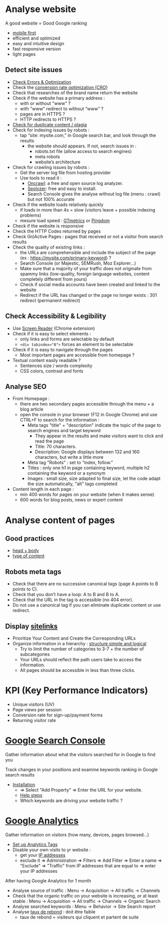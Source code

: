 # Analyse website

A good website = Good Google ranking
- [mobile first](https://search.google.com/test/mobile-friendly)
- efficient and optimized
- easy and intuitive design
- fast responsive version
- light pages

## Detect site issues
- [Check Errors & Optimization](https://en.ryte.com/lp/yoast/)
- Check the [conversion rate optimization (CRO)](https://backlinko.com/conversion-rate-optimization)
- Check that researches of the brand name return the website
- Check if the website has a primary address :
  - with or without "www" ?
  - with "www" redirect to without “www” ?
  - pages are in HTTPS ?
  - HTTP redirects to HTTPS ?
- [Check for duplicate content / plagia](http://www.siteliner.com/)
- Check for indexing issues by robots :
  - tap “site: mysite.com,” in Google search bar, and look through the results
    - the website should appears. If not, search issues in : 
      - robots.txt file (allow access to search engines)
      - meta robots
      - website’s architecture
- Check for crawling issues by robots :
  - Get the server log file from hosting provider
  - Use tools to read it : 
    - [Oncrawl](https://www.oncrawl.com/): a free and open source log analyzer.
    - [Seolyzer](https://seolyzer.io/): free and easy to install.
    - Search Console gives the analyse without log file (menu : crawl) but not 100% accurate
- Check if the website loads relatively quickly
  - if loads in more than 4s = slow (visitors leave + possible indexing problems)
  - mesure load speed : [GTmetrics](https://gtmetrix.com/) or [Pingdom](https://tools.pingdom.com/)
- Check if the website is responsive
- Check the HTTP Codes returned by pages
- Check (In)Active Pages : pages that received or not a visitor from search results
- Check the quality of existing links :
  - the URLs are comprehensible and include the subject of the page (ex : https://mysite.com/primary-keyword) ?
  - Search Console (or Majestic, SEMRush, Moz Explorer...)
  - Make sure that a majority of your traffic does not originate from spammy links (low-quality, foreign language websites, content completely different from yours)
  - Check if social media accounts have been created and linked to the website
  - Redirect if the URL has changed or the page no longer exists : 301 redirect (permanent redirect)

## Check Accessibility & Legibility
- Use [Screen Reader](https://chrome.google.com/webstore/detail/chromevox-classic-extensi/kgejglhpjiefppelpmljglcjbhoiplfn) (Chrome extension)
- Check if it is easy to select elements :
  - only links and forms are selectable by default
  - `<div tabindex="0">` forces an element to be selectable
- Check if it is easy to navigate through the pages
  - Most important pages are accessible from homepage ?
- Textual content easily readable ?
  - Sentences size / words complexity
  - CSS colors, contrast and fonts

## Analyse SEO
- From Homepage : 
  - there are two secondary pages accessible through the menu + a blog article
  - open the console in your browser (F12 in Google Chrome) and use CTRL+F to search for the information :
    - Meta tags "title" + "description" indicate the topic of the page to search engines and target keyword
      - They appear in the results and make visitors want to click and read the page
      - Title: 70 characters.
      - Description: Google displays between 132 and 160 characters, but write a little more
    - Meta tag "Robots" : set to “index, follow.”
    - Titles : only one h1 in page containing keyword, multiple h2 containing the keyword or a synonym
    - Images : small size, size adapted to final size, let the code adapt the size automatically, "alt" tags completed
- Content length in each page :
  - min 400 words for pages on your website (when it makes sense)
  - 600 words for blog posts, news or expert content

# Analyse content of pages

## Good practices
- [head + body](https://openclassrooms.com/en/courses/3594061-boost-traffic-to-your-website-with-search-engine-optimization/5838156-optimize-the-content-of-your-web-pages)
- [type of content](https://openclassrooms.com/en/courses/3594061-boost-traffic-to-your-website-with-search-engine-optimization/5838228-build-your-content-machine)
  
## Robots meta tags
- Check that there are no successive canonical tags (page A points to B points to C).
- Check that you don’t have a loop: A to B and B to A.
- Check that the URL in the tag is accessible (no 404 error).
- Do not use a canonical tag if you can eliminate duplicate content or use redirect.

## Display [sitelinks](https://user.oc-static.com/upload/2019/06/17/15607740164582_Example%20of%20sitelinks%20for%20Netflix.jpg)
- Prioritize Your Content and Create the Corresponding URLs
- Organize information in a hierarchy : [structure simple and logical](https://user.oc-static.com/upload/2019/07/17/15633786828122_Capture%20d%E2%80%99e%CC%81cran%202019-07-17%20a%CC%80%2017.49.54.png)
  - Try to limit the number of categories to 3-7 + the number of subcategories
  - Your URLs should reflect the path users take to access the information.
  - All pages should be accessible in less than three clicks.

# KPI (Key Performance Indicators)
- Unique visitors (UV)
- Page views per session
- Conversion rate for sign-up/payment forms
- Returning visitor rate

# [Google Search Console](https://search.google.com/search-console/welcome)
Gather information about what the visitors searched for in Google to find you

Track changes in your positions and examine keywords ranking in Google search results
- [Installation](https://search.google.com/search-console/about?hl=en&utm_source=wmx&utm_medium=wmx-welcome)
  - => Select "Add Property" => Enter the URL for your website.
  - [Help steps](https://support.google.com/webmasters/answer/34592?hl=en)
  - Which keywords are driving your website traffic ?

# [Google Analytics](https://www.google.com/analytics/)
Gather information on visitors (how many, devices, pages browsed...)
-  [Set up Analytics Tags](https://support.google.com/analytics/answer/1008080?hl=en)
  - Disable your own visits to yr website :
    - get your [IP addresses](https://www.whatismyip.com/)
    - exclude it => Administration => Filters => Add Filter => Enter a name => "Exclude" => "Traffic" from IP addresses that are equal to => enter your IP addresses

After having Google Analytics for 1 month
- Analyse source of traffic : Menu → Acquisition → All traffic → Channels
- Check that the organic traffic on your website is increasing, or at least stable : Menu → Acquisition → All traffic → Channels → Organic Search
- Analyse searched keywords : Menu → Behavior → Site Search report
- Analyse [taux de rebond](https://support.google.com/analytics/answer/1009409?hl=fr) : doit être faible
  - taux de rebond = visiteurs qui cliquent et partent de suite
